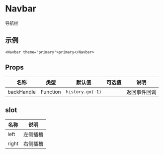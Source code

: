 # Navbar

导航栏

## 示例

```vue
<Navbar theme="primary">primary</Navbar>
```

## Props

| 名称       | 类型     | 默认值           | 可选值 | 说明         |
| ---------- | -------- | ---------------- | ------ | ------------ |
| backHandle | Function | `history.go(-1)` |        | 返回事件回调 |

## slot

| 名称  | 说明     |
| ----- | -------- |
| left  | 左侧插槽 |
| right | 右侧插槽 |
